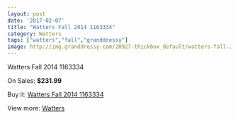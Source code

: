 ```yaml
---
layout: post
date: '2017-02-07'
title: "Watters Fall 2014 1163334"
category: Watters
tags: ["watters","fall","granddressy"]
image: http://img.granddressy.com/20927-thickbox_default/watters-fall-2014-1163334.jpg
---
```

Watters Fall 2014 1163334

On Sales: **$231.99**
<a href="https://www.granddressy.com/en/watters/19901-watters-fall-2014-1163334.html"><amp-img layout="responsive" width="600" height="600" src="//img.granddressy.com/20927-thickbox_default/watters-fall-2014-1163334.jpg" alt="Watters Fall 2014 1163334 0" /></a>

Buy it: [Watters Fall 2014 1163334](https://www.granddressy.com/en/watters/19901-watters-fall-2014-1163334.html "Watters Fall 2014 1163334")

View more: [Watters](https://www.granddressy.com/en/33-watters "Watters")